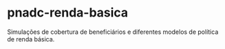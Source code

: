 # pnadc-renda-basica
Simulações de cobertura de beneficiários e diferentes modelos de política de renda básica.
